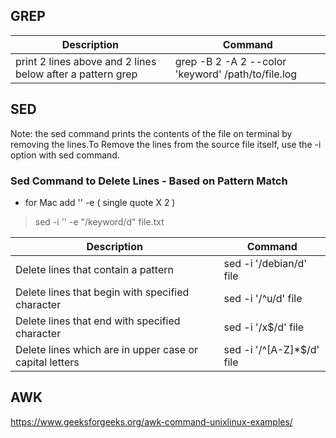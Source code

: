 ## GREP ##

|Description|Command|
|---|---|
|print 2 lines above and 2 lines below after a pattern grep|grep -B 2 -A 2 --color 'keyword' /path/to/file.log|


## SED ##

Note: the sed command prints the contents of the file on terminal by removing the lines.To Remove the lines from the source file itself, use the -i option with sed command.

###  Sed Command to Delete Lines - Based on Pattern Match
 
 * for Mac add     '' -e  ( single quote X 2 )
 > sed -i '' -e "/keyword/d" file.txt

|Description|Command|
|---|---|
|Delete lines that contain a pattern|sed -i '/debian/d' file|
|Delete lines that begin with specified character|sed -i '/^u/d' file|
|Delete lines that end with specified character|sed -i '/x$/d' file|
|Delete lines which are in upper case or capital letters|sed -i '/^[A-Z]*$/d' file|

## AWK ##

https://www.geeksforgeeks.org/awk-command-unixlinux-examples/
